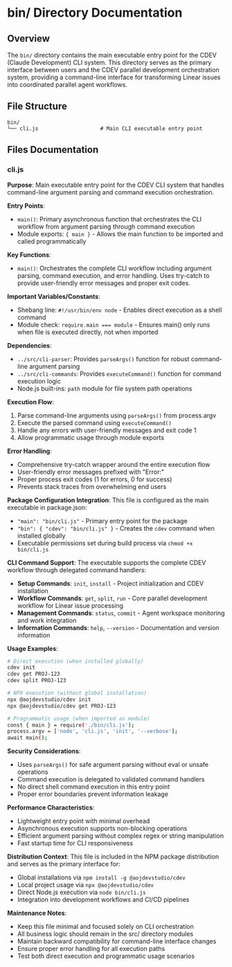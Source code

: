 # bin/ Directory Documentation

## Overview

The `bin/` directory contains the main executable entry point for the CDEV (Claude Development) CLI system. This directory serves as the primary interface between users and the CDEV parallel development orchestration system, providing a command-line interface for transforming Linear issues into coordinated parallel agent workflows.

## File Structure

```
bin/
└── cli.js                    # Main CLI executable entry point
```

## Files Documentation

### cli.js

**Purpose**: Main executable entry point for the CDEV CLI system that handles command-line argument parsing and command execution orchestration.

**Entry Points**:

- `main()`: Primary asynchronous function that orchestrates the CLI workflow from argument parsing through command execution
- Module exports: `{ main }` - Allows the main function to be imported and called programmatically

**Key Functions**:

- `main()`: Orchestrates the complete CLI workflow including argument parsing, command execution, and error handling. Uses try-catch to provide user-friendly error messages and proper exit codes.

**Important Variables/Constants**:

- Shebang line: `#!/usr/bin/env node` - Enables direct execution as a shell command
- Module check: `require.main === module` - Ensures main() only runs when file is executed directly, not when imported

**Dependencies**:

- `../src/cli-parser`: Provides `parseArgs()` function for robust command-line argument parsing
- `../src/cli-commands`: Provides `executeCommand()` function for command execution logic
- Node.js built-ins: `path` module for file system path operations

**Execution Flow**:

1. Parse command-line arguments using `parseArgs()` from process.argv
2. Execute the parsed command using `executeCommand()`
3. Handle any errors with user-friendly messages and exit code 1
4. Allow programmatic usage through module exports

**Error Handling**:

- Comprehensive try-catch wrapper around the entire execution flow
- User-friendly error messages prefixed with "Error:"
- Proper process exit codes (1 for errors, 0 for success)
- Prevents stack traces from overwhelming end users

**Package Configuration Integration**:
This file is configured as the main executable in package.json:

- `"main": "bin/cli.js"` - Primary entry point for the package
- `"bin": { "cdev": "bin/cli.js" }` - Creates the `cdev` command when installed globally
- Executable permissions set during build process via `chmod +x bin/cli.js`

**CLI Command Support**:
The executable supports the complete CDEV workflow through delegated command handlers:

- **Setup Commands**: `init`, `install` - Project initialization and CDEV installation
- **Workflow Commands**: `get`, `split`, `run` - Core parallel development workflow for Linear issue processing
- **Management Commands**: `status`, `commit` - Agent workspace monitoring and work integration
- **Information Commands**: `help`, `--version` - Documentation and version information

**Usage Examples**:

```bash
# Direct execution (when installed globally)
cdev init
cdev get PROJ-123
cdev split PROJ-123

# NPX execution (without global installation)
npx @aojdevstudio/cdev init
npx @aojdevstudio/cdev get PROJ-123

# Programmatic usage (when imported as module)
const { main } = require('./bin/cli.js');
process.argv = ['node', 'cli.js', 'init', '--verbose'];
await main();
```

**Security Considerations**:

- Uses `parseArgs()` for safe argument parsing without eval or unsafe operations
- Command execution is delegated to validated command handlers
- No direct shell command execution in this entry point
- Proper error boundaries prevent information leakage

**Performance Characteristics**:

- Lightweight entry point with minimal overhead
- Asynchronous execution supports non-blocking operations
- Efficient argument parsing without complex regex or string manipulation
- Fast startup time for CLI responsiveness

**Distribution Context**:
This file is included in the NPM package distribution and serves as the primary interface for:

- Global installations via `npm install -g @aojdevstudio/cdev`
- Local project usage via `npx @aojdevstudio/cdev`
- Direct Node.js execution via `node bin/cli.js`
- Integration into development workflows and CI/CD pipelines

**Maintenance Notes**:

- Keep this file minimal and focused solely on CLI orchestration
- All business logic should remain in the src/ directory modules
- Maintain backward compatibility for command-line interface changes
- Ensure proper error handling for all execution paths
- Test both direct execution and programmatic usage scenarios
